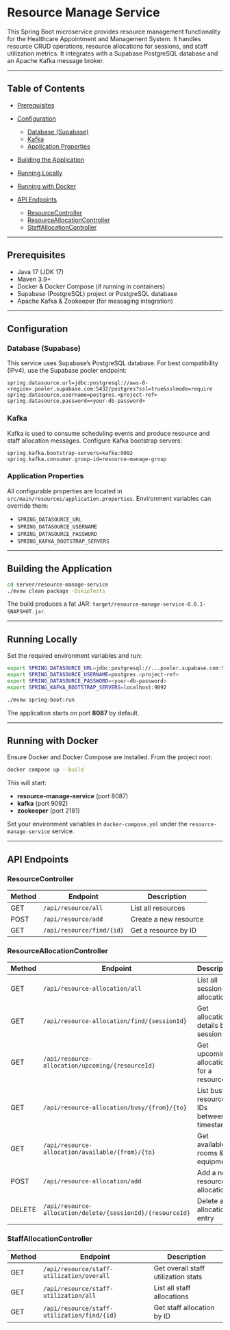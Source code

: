 # Resource Manage Service

This Spring Boot microservice provides resource management functionality for the Healthcare Appointment and Management System. It handles resource CRUD operations, resource allocations for sessions, and staff utilization metrics. It integrates with a Supabase PostgreSQL database and an Apache Kafka message broker.

---

## Table of Contents

* [Prerequisites](#prerequisites)
* [Configuration](#configuration)

  * [Database (Supabase)](#database-supabase)
  * [Kafka](#kafka)
  * [Application Properties](#application-properties)
* [Building the Application](#building-the-application)
* [Running Locally](#running-locally)
* [Running with Docker](#running-with-docker)
* [API Endpoints](#api-endpoints)

  * [ResourceController](#resourcecontroller)
  * [ResourceAllocationController](#resourceallocationcontroller)
  * [StaffAllocationController](#staffallocationcontroller)

---

## Prerequisites

* Java 17 (JDK 17)
* Maven 3.9+
* Docker & Docker Compose (if running in containers)
* Supabase (PostgreSQL) project or PostgreSQL database
* Apache Kafka & Zookeeper (for messaging integration)

---

## Configuration

### Database (Supabase)

This service uses Supabase’s PostgreSQL database. For best compatibility (IPv4), use the Supabase pooler endpoint:

```properties
spring.datasource.url=jdbc:postgresql://aws-0-<region>.pooler.supabase.com:5432/postgres?ssl=true&sslmode=require
spring.datasource.username=postgres.<project-ref>
spring.datasource.password=<your-db-password>
```

### Kafka

Kafka is used to consume scheduling events and produce resource and staff allocation messages. Configure Kafka bootstrap servers:

```properties
spring.kafka.bootstrap-servers=kafka:9092
spring.kafka.consumer.group-id=resource-manage-group
```

### Application Properties

All configurable properties are located in `src/main/resources/application.properties`. Environment variables can override them:

* `SPRING_DATASOURCE_URL`
* `SPRING_DATASOURCE_USERNAME`
* `SPRING_DATASOURCE_PASSWORD`
* `SPRING_KAFKA_BOOTSTRAP_SERVERS`

---

## Building the Application

```bash
cd server/resource-manage-service
./mvnw clean package -DskipTests
```

The build produces a fat JAR: `target/resource-manage-service-0.0.1-SNAPSHOT.jar`.

---

## Running Locally

Set the required environment variables and run:

```bash
export SPRING_DATASOURCE_URL=jdbc:postgresql://...pooler.supabase.com:5432/postgres?ssl=true&sslmode=require
export SPRING_DATASOURCE_USERNAME=postgres.<project-ref>
export SPRING_DATASOURCE_PASSWORD=<your-db-password>
export SPRING_KAFKA_BOOTSTRAP_SERVERS=localhost:9092

./mvnw spring-boot:run
```

The application starts on port **8087** by default.

---

## Running with Docker

Ensure Docker and Docker Compose are installed. From the project root:

```bash
docker compose up --build
```

This will start:

* **resource-manage-service** (port 8087)
* **kafka** (port 9092)
* **zookeeper** (port 2181)

Set your environment variables in `docker-compose.yml` under the `resource-manage-service` service.

---

## API Endpoints

### ResourceController

| Method | Endpoint              | Description           |
| ------ | --------------------- | --------------------- |
| GET    | `/api/resource/all`       | List all resources    |
| POST   | `/api/resource/add`       | Create a new resource |
| GET    | `/api/resource/find/{id}` | Get a resource by ID  |

### ResourceAllocationController

| Method | Endpoint                                               | Description                               |
| ------ | ------------------------------------------------------ | ----------------------------------------- |
| GET    | `/api/resource-allocation/all`                         | List all session allocations              |
| GET    | `/api/resource-allocation/find/{sessionId}`            | Get allocation details by session ID      |
| GET    | `/api/resource-allocation/upcoming/{resourceId}`     | Get upcoming allocations for a resource   |
| GET    | `/api/resource-allocation/busy/{from}/{to}`           | List busy resource IDs between timestamps |
| GET    | `/api/resource-allocation/available/{from}/{to}`      | Get available rooms & equipment           |
| POST   | `/api/resource-allocation/add`                             | Add a new resource allocation             |
| DELETE | `/api/resource-allocation/delete/{sessionId}/{resourceId}` | Delete an allocation entry                |

### StaffAllocationController

| Method | Endpoint                       | Description                         |
| ------ | ------------------------------ | ----------------------------------- |
| GET    | `/api/resource/staff-utilization/overall`   | Get overall staff utilization stats |
| GET    | `/api/resource/staff-utilization/all`       | List all staff allocations          |
| GET    | `/api/resource/staff-utilization/find/{id}` | Get staff allocation by ID          |
